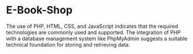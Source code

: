 # E-Book-Shop
The use of PHP, HTML, CSS, and JavaScript indicates that the required technologies are commonly used and supported. The integration of PHP with a database management system like PhpMyAdmin suggests a suitable technical foundation for storing and retrieving data.
